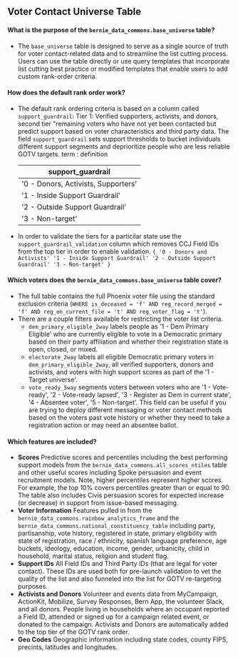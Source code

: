 
## Voter Contact Universe Table

#### What is the purpose of the `bernie_data_commons.base_universe` table?
* The `base_universe` table is designed to serve as a single source of truth for voter contact-related data and to streamline the list cutting process. Users can use the table directly or use query templates that incorporate list cutting best practice or modified templates that enable users to add custom rank-order criteria.

#### How does the default rank order work?
* The default rank ordering criteria is based on a column called `support_guardrail`: Tier 1: Verified supporters, activists, and donors, second tier "remaining voters who have not yet been contacted but predict support based on voter characteristics and third party data. The field `support_guardrail` sets support thresholds to bucket individuals different support segments and deprioritize people who are less reliable GOTV targets. 
term
: definition

     | support_guardrail |
     |-------------------------------------|
     | '0 - Donors, Activists, Supporters' |
     | '1 - Inside Support Guardrail' |
     | '2 - Outside Support Guardrail' |
     | '3 - Non-target' |

* In order to validate the tiers for a particilar state use the `support_guardrail_validation` column which removes CCJ Field IDs from the top tier in order to enable validation. 
      ```
      {
      '0 - Donors and Activists'
      '1 - Inside Support Guardrail'
      '2 - Outside Support Guardrail'
      '3 - Non-target'
      }
      ```

#### Which voters does the `bernie_data_commons.base_universe` table cover?
* The full table contains the full Phoenix voter file using the standard exclusion criteria (`WHERE is_deceased = 'f' AND reg_record_merged = 'f' AND reg_on_current_file = 't' AND reg_voter_flag = 't'`). 
* There are a couple filters available for restricting the voter list criteria.
    * `dem_primary_eligible_2way` labels people as '1 - Dem Primary Eligible' who are currently eligible to vote in a Democratic primary based on their party affiliation and whether their registration state is open, closed, or mixed.
    * `electorate_2way` labels all eligible Democratic primary voters in `dem_primary_eligible_2way`, all verified supporters, donors and activists, and voters with high support scores as part of the '1 - Target universe'.
    * `vote_ready_5way` segments voters between voters who are '1 - Vote-ready', '2 - Vote-ready lapsed', '3 - Register as Dem in current state',  '4 - Absentee voter', '5 - Non-target'. This field can be useful if you are trying to deploy different messaging or voter contact methods based on the voters past vote history or whether they need to take a registration action or may need an absentee ballot.
    
#### Which features are included?
* **Scores** Predictive scores and percentiles including the best performing support models from the `bernie_data_commons.all_scores_ntiles` table and other useful scores including Spoke persuasion and event recruitment models. Note, higher percentiles represent higher scores. For example, the top 10% covers percentiles greater than or equal to 90. The table also includes Civis persuasion scores for expected increase (or decrease) in support from issue-based messaging.
* **Voter Information** Features pulled in from the `bernie_data_commons.rainbow_analytics_frame` and the `bernie_data_commons.national_constituency_table` including party, partisanship, vote history, registered in state, primary eligibility with state of registration, race / ethnicity, spanish language preference, age buckets, ideology, education, income, gender, urbanicity, child in household, marital status, religion and student flag.
* **Support IDs** All Field IDs and Third Party IDs (that are legal for voter contact). These IDs are used both for pre-launch validation to vet the quality of the list and also funneled into the list for GOTV re-targeting purposes.
* **Activists and Donors** Volunteer and events data from MyCampaign, ActionKit, Mobilize, Survey Responses, Bern App, the volunteer Slack, and all donors. People living in households where an occupant reported a Field ID, attended or signed up for a campaign related event, or donated to the campaign. Activists and Donors are automatically added to the top tier of the GOTV rank order.
* **Geo Codes** Geographic information including state codes, county FIPS, precints, latitudes and longitudes.





